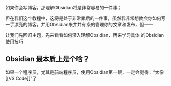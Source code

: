 如果你会写博客，那理解Obsidian将是非常容易的一件事；

但在我们这个教程中，这将是处于非常靠后的一件事，虽然我非常想教会你如何写一手漂亮的博客，并用Obsidian来井井有条的管理你的文章和发布，但——

让我们先回归主题，先来看看如何深入理解Obsidian，再来学习具体 的Obsidian 使用技巧

## Obsidian 最本质上是个啥？

如果一个程序员，尤其是前端程序员，使用Obsidian第一眼，一定会觉得：“太像[[VS Code]]”了



